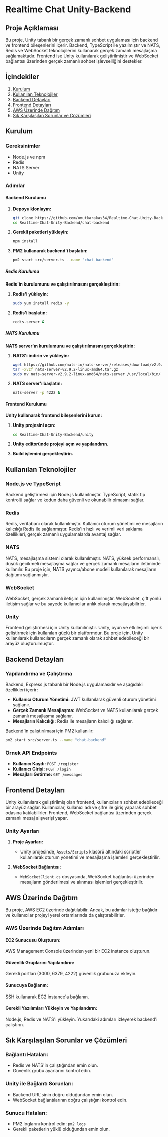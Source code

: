 # Realtime Chat Unity-Backend

## Proje Açıklaması

Bu proje, Unity tabanlı bir gerçek zamanlı sohbet uygulaması için backend ve frontend bileşenlerini içerir. Backend, TypeScript ile yazılmıştır ve NATS, Redis ve WebSocket teknolojilerini kullanarak gerçek zamanlı mesajlaşma sağlamaktadır. Frontend ise Unity kullanılarak geliştirilmiştir ve WebSocket bağlantısı üzerinden gerçek zamanlı sohbet işlevselliğini destekler.

## İçindekiler

1. [Kurulum](#kurulum)
2. [Kullanılan Teknolojiler](#kullanılan-teknolojiler)
3. [Backend Detayları](#backend-detayları)
4. [Frontend Detayları](#frontend-detayları)
5. [AWS Üzerinde Dağıtım](#aws-üzerinde-dağıtım)
6. [Sık Karşılaşılan Sorunlar ve Çözümleri](#sık-karşılaşılan-sorunlar-ve-çözümleri)

## Kurulum

### Gereksinimler

- Node.js ve npm
- Redis
- NATS Server
- Unity

### Adımlar

#### Backend Kurulumu

1. **Depoyu klonlayın:**

   ```bash
   git clone https://github.com/umutkarakas34/Realtime-Chat-Unity-Backend.git
   cd Realtime-Chat-Unity-Backend/chat-backend
   ```

2. **Gerekli paketleri yükleyin:**

   ```bash
   npm install
   ```

3. **PM2 kullanarak backend'i başlatın:**

   ```bash
   pm2 start src/server.ts --name "chat-backend"
   ```

##### Redis Kurulumu

**Redis'in kurulumunu ve çalıştırılmasını gerçekleştirin:**

1. **Redis'i yükleyin:**

   ```bash
   sudo yum install redis -y
   ```

2. **Redis'i başlatın:**

   ```bash
   redis-server &
   ```

##### NATS Kurulumu

**NATS server'ın kurulumunu ve çalıştırılmasını gerçekleştirin:**

1. **NATS'i indirin ve yükleyin:**

   ```bash
   wget https://github.com/nats-io/nats-server/releases/download/v2.9.2/nats-server-v2.9.2-linux-amd64.tar.gz
   tar -xvzf nats-server-v2.9.2-linux-amd64.tar.gz
   sudo mv nats-server-v2.9.2-linux-amd64/nats-server /usr/local/bin/
   ```

2. **NATS server'ı başlatın:**

   ```bash
   nats-server -p 4222 &
   ```

#### Frontend Kurulumu

**Unity kullanarak frontend bileşenlerini kurun:**

1. **Unity projesini açın:**

   ```bash
   cd Realtime-Chat-Unity-Backend/unity
   ```

2. **Unity editoründe projeyi açın ve yapılandırın.**

3. **Build işlemini gerçekleştirin.**

## Kullanılan Teknolojiler

### Node.js ve TypeScript

Backend geliştirmesi için Node.js kullanılmıştır. TypeScript, statik tip kontrolü sağlar ve kodun daha güvenli ve okunabilir olmasını sağlar.

### Redis

Redis, veritabanı olarak kullanılmıştır. Kullanıcı oturum yönetimi ve mesajların kalıcılığı Redis ile sağlanmıştır. Redis'in hızlı ve verimli veri saklama özellikleri, gerçek zamanlı uygulamalarda avantaj sağlar.

### NATS

NATS, mesajlaşma sistemi olarak kullanılmıştır. NATS, yüksek performanslı, düşük gecikmeli mesajlaşma sağlar ve gerçek zamanlı mesajların iletiminde kullanılır. Bu proje için, NATS yayıncı/abone modeli kullanılarak mesajların dağıtımı sağlanmıştır.

### WebSocket

WebSocket, gerçek zamanlı iletişim için kullanılmıştır. WebSocket, çift yönlü iletişim sağlar ve bu sayede kullanıcılar anlık olarak mesajlaşabilirler.

### Unity

Frontend geliştirmesi için Unity kullanılmıştır. Unity, oyun ve etkileşimli içerik geliştirmek için kullanılan güçlü bir platformdur. Bu proje için, Unity kullanılarak kullanıcıların gerçek zamanlı olarak sohbet edebileceği bir arayüz oluşturulmuştur.

## Backend Detayları

### Yapılandırma ve Çalıştırma

Backend, Express.js tabanlı bir Node.js uygulamasıdır ve aşağıdaki özellikleri içerir:

- **Kullanıcı Oturum Yönetimi:** JWT kullanılarak güvenli oturum yönetimi sağlanır.
- **Gerçek Zamanlı Mesajlaşma:** WebSocket ve NATS kullanılarak gerçek zamanlı mesajlaşma sağlanır.
- **Mesajların Kalıcılığı:** Redis ile mesajların kalıcılığı sağlanır.

Backend'in çalıştırılması için PM2 kullanılır:

```bash
pm2 start src/server.ts --name "chat-backend"
```

### Örnek API Endpoints

- **Kullanıcı Kaydı:** `POST /register`
- **Kullanıcı Girişi:** `POST /login`
- **Mesajları Getirme:** `GET /messages`

## Frontend Detayları

Unity kullanılarak geliştirilmiş olan frontend, kullanıcıların sohbet edebileceği bir arayüz sağlar. Kullanıcılar, kullanıcı adı ve şifre ile giriş yaparak sohbet odasına katılabilirler. Frontend, WebSocket bağlantısı üzerinden gerçek zamanlı mesaj alışverişi yapar.

### Unity Ayarları

1. **Proje Ayarları:**

   - Unity projesinde, `Assets/Scripts` klasörü altındaki scriptler kullanılarak oturum yönetimi ve mesajlaşma işlemleri gerçekleştirilir.

2. **WebSocket Bağlantısı:**
   - `WebSocketClient.cs` dosyasında, WebSocket bağlantısı üzerinden mesajların gönderilmesi ve alınması işlemleri gerçekleştirilir.

## AWS Üzerinde Dağıtım

Bu proje, AWS EC2 üzerinde dağıtılabilir. Ancak, bu adımlar isteğe bağlıdır ve kullanıcılar projeyi yerel ortamlarında da çalıştırabilirler.

### AWS Üzerinde Dağıtım Adımları

#### EC2 Sunucusu Oluşturun:

AWS Management Console üzerinden yeni bir EC2 instance oluşturun.

#### Güvenlik Gruplarını Yapılandırın:

Gerekli portları (3000, 6379, 4222) güvenlik grubunuza ekleyin.

#### Sunucuya Bağlanın:

SSH kullanarak EC2 instance'a bağlanın.

#### Gerekli Yazılımları Yükleyin ve Yapılandırın:

Node.js, Redis ve NATS'i yükleyin.
Yukarıdaki adımları izleyerek backend'i çalıştırın.

## Sık Karşılaşılan Sorunlar ve Çözümleri

### Bağlantı Hataları:

- Redis ve NATS'in çalıştığından emin olun.
- Güvenlik grubu ayarlarını kontrol edin.

### Unity ile Bağlantı Sorunları:

- Backend URL'sinin doğru olduğundan emin olun.
- WebSocket bağlantılarının doğru çalıştığını kontrol edin.

### Sunucu Hataları:

- PM2 loglarını kontrol edin: `pm2 logs`
- Gerekli paketlerin yüklü olduğundan emin olun.
